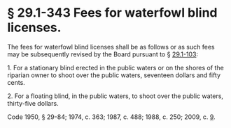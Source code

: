# § 29.1-343 Fees for waterfowl blind licenses.

<p>The fees for waterfowl blind licenses shall be as follows or as such fees may be subsequently revised by the Board pursuant to § <a href='http://law.lis.virginia.gov/vacode/29.1-103/'>29.1-103</a>:</p><p>1. For a stationary blind erected in the public waters or on the shores of the riparian owner to shoot over the public waters, seventeen dollars and fifty cents.</p><p>2. For a floating blind, in the public waters, to shoot over the public waters, thirty-five dollars.</p><p>Code 1950, § 29-84; 1974, c. 363; 1987, c. 488; 1988, c. 250; 2009, c. <a href='http://lis.virginia.gov/cgi-bin/legp604.exe?091+ful+CHAP0009'>9</a>.</p>